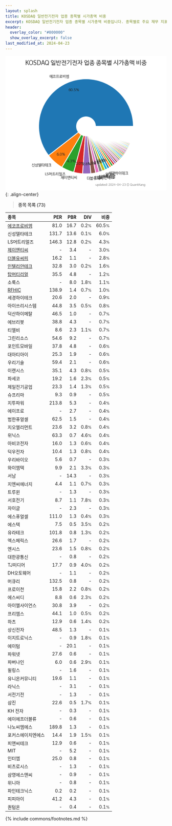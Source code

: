 ```yaml
---
layout: splash
title: KOSDAQ 일반전기전자 업종 종목별 시가총액 비중
excerpt: KOSDAQ 일반전기전자 업종 종목별 시가총액 비중입니다. 종목별로 주요 재무 지표를 함께 표시합니다.
header:
  overlay_color: "#800000"
  show_overlay_excerpt: false
last_modified_at: 2024-04-23
---
```



![KOSDAQ 일반전기전자 업종 종목별 시가총액 비중](/stats/sector/images/kosdaq_업종_일반전기전자_종목.png){: .align-center}


> **종목 목록 (73)**<a id="list"></a>

| **종목** | **PER** | **PBR** | **DIV** | **비중** |
| :------- | ------: | ------: | ------: | -------: |
| [에코프로비엠](/247540/) | 81.0 | 16.7 | 0.2<small>%</small> | 60.5<small>%</small> |
| 신성델타테크 | 131.7 | 13.6 | 0.1<small>%</small> | 6.0<small>%</small> |
| LS머트리얼즈 | 146.3 | 12.8 | 0.2<small>%</small> | 4.3<small>%</small> |
| [제이앤티씨](/204270/) | - | 3.4 | - | 3.0<small>%</small> |
| [더블유씨피](/393890/) | 16.2 | 1.1 | - | 2.8<small>%</small> |
| [인텔리안테크](/189300/) | 32.8 | 3.0 | 0.2<small>%</small> | 1.6<small>%</small> |
| [탑머티리얼](/360070/) | 35.5 | 4.8 | - | 1.2<small>%</small> |
| 소룩스 | - | 8.0 | 1.8<small>%</small> | 1.1<small>%</small> |
| [RFHIC](/218410/) | 138.9 | 1.4 | 0.7<small>%</small> | 1.0<small>%</small> |
| 세경하이테크 | 20.6 | 2.0 | - | 0.9<small>%</small> |
| 아이쓰리시스템 | 44.8 | 3.5 | 0.5<small>%</small> | 0.8<small>%</small> |
| 덕산하이메탈 | 46.5 | 1.0 | - | 0.7<small>%</small> |
| 에브리봇 | 38.8 | 4.3 | - | 0.7<small>%</small> |
| 티엘비 | 8.6 | 2.3 | 1.1<small>%</small> | 0.7<small>%</small> |
| 그린리소스 | 54.6 | 9.2 | - | 0.7<small>%</small> |
| 포인트모바일 | 37.8 | 4.8 | - | 0.6<small>%</small> |
| 대아티아이 | 25.3 | 1.9 | - | 0.6<small>%</small> |
| 우리기술 | 59.4 | 2.1 | - | 0.6<small>%</small> |
| 이랜시스 | 35.1 | 4.3 | 0.8<small>%</small> | 0.5<small>%</small> |
| 파세코 | 19.2 | 1.6 | 2.3<small>%</small> | 0.5<small>%</small> |
| 제일전기공업 | 23.3 | 1.4 | 1.3<small>%</small> | 0.5<small>%</small> |
| 슈프리마 | 9.3 | 0.9 | - | 0.5<small>%</small> |
| 지투파워 | 213.8 | 5.3 | - | 0.4<small>%</small> |
| 에이프로 | - | 2.7 | - | 0.4<small>%</small> |
| 범한퓨얼셀 | 62.5 | 1.5 | - | 0.4<small>%</small> |
| 지오엘리먼트 | 23.6 | 3.2 | 0.8<small>%</small> | 0.4<small>%</small> |
| 위닉스 | 63.3 | 0.7 | 4.6<small>%</small> | 0.4<small>%</small> |
| 아비코전자 | 16.0 | 1.3 | 0.6<small>%</small> | 0.4<small>%</small> |
| 덕우전자 | 10.4 | 1.3 | 0.8<small>%</small> | 0.4<small>%</small> |
| 우리바이오 | 5.6 | 0.7 | - | 0.3<small>%</small> |
| 와이엠텍 | 9.9 | 2.1 | 3.3<small>%</small> | 0.3<small>%</small> |
| 서남 | - | 14.3 | - | 0.3<small>%</small> |
| 지엔씨에너지 | 4.4 | 1.1 | 0.7<small>%</small> | 0.3<small>%</small> |
| 트루윈 | - | 1.3 | - | 0.3<small>%</small> |
| 서호전기 | 8.7 | 1.1 | 7.8<small>%</small> | 0.3<small>%</small> |
| 자이글 | - | 2.3 | - | 0.3<small>%</small> |
| 에스퓨얼셀 | 111.0 | 1.3 | 0.4<small>%</small> | 0.3<small>%</small> |
| 에스텍 | 7.5 | 0.5 | 3.5<small>%</small> | 0.2<small>%</small> |
| 유라테크 | 101.8 | 0.8 | 1.3<small>%</small> | 0.2<small>%</small> |
| 엑스페릭스 | 26.6 | 1.7 | - | 0.2<small>%</small> |
| 엔시스 | 23.6 | 1.5 | 0.8<small>%</small> | 0.2<small>%</small> |
| 대한광통신 | - | 0.8 | - | 0.2<small>%</small> |
| TJ미디어 | 17.7 | 0.9 | 4.0<small>%</small> | 0.2<small>%</small> |
| DH오토웨어 | - | 1.1 | - | 0.2<small>%</small> |
| 머큐리 | 132.5 | 0.8 | - | 0.2<small>%</small> |
| 프로이천 | 15.8 | 2.2 | 0.8<small>%</small> | 0.2<small>%</small> |
| 에스씨디 | 8.8 | 0.6 | 2.3<small>%</small> | 0.2<small>%</small> |
| 아이엘사이언스 | 30.8 | 3.9 | - | 0.2<small>%</small> |
| 프리엠스 | 44.1 | 1.0 | 0.5<small>%</small> | 0.2<small>%</small> |
| 하츠 | 12.9 | 0.6 | 1.4<small>%</small> | 0.2<small>%</small> |
| 상신전자 | 48.5 | 1.3 | - | 0.1<small>%</small> |
| 이지트로닉스 | - | 0.9 | 1.8<small>%</small> | 0.1<small>%</small> |
| 에이텀 | - | 20.1 | - | 0.1<small>%</small> |
| 파워넷 | 27.6 | 0.6 | - | 0.1<small>%</small> |
| 파버나인 | 6.0 | 0.6 | 2.9<small>%</small> | 0.1<small>%</small> |
| 윌링스 | - | 1.6 | - | 0.1<small>%</small> |
| 유니온커뮤니티 | 19.6 | 1.1 | - | 0.1<small>%</small> |
| 라닉스 | - | 3.1 | - | 0.1<small>%</small> |
| 서전기전 | - | 1.3 | - | 0.1<small>%</small> |
| 삼진 | 22.6 | 0.5 | 1.7<small>%</small> | 0.1<small>%</small> |
| KH 전자 | - | 0.3 | - | 0.1<small>%</small> |
| 에이에프더블류 | - | 0.6 | - | 0.1<small>%</small> |
| 나노씨엠에스 | 189.8 | 1.3 | - | 0.1<small>%</small> |
| 포커스에이치엔에스 | 14.4 | 1.9 | 1.5<small>%</small> | 0.1<small>%</small> |
| 피앤씨테크 | 12.9 | 0.6 | - | 0.1<small>%</small> |
| MIT | - | 5.2 | - | 0.1<small>%</small> |
| 인터엠 | 25.0 | 0.8 | - | 0.1<small>%</small> |
| 비츠로시스 | - | 1.3 | - | 0.1<small>%</small> |
| 삼영에스앤씨 | - | 0.9 | - | 0.1<small>%</small> |
| 위니아 | - | 0.8 | - | 0.1<small>%</small> |
| 파인테크닉스 | 0.2 | 0.2 | - | 0.1<small>%</small> |
| 피피아이 | 41.2 | 4.3 | - | 0.1<small>%</small> |
| 퀀텀온 | - | 0.4 | - | 0.1<small>%</small> |

{% include commons/footnotes.md %}
